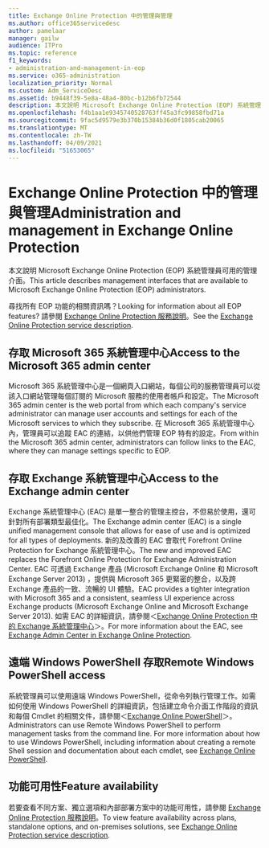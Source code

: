 ```yaml
---
title: Exchange Online Protection 中的管理與管理
ms.author: office365servicedesc
author: pamelaar
manager: gailw
audience: ITPro
ms.topic: reference
f1_keywords:
- administration-and-management-in-eop
ms.service: o365-administration
localization_priority: Normal
ms.custom: Adm_ServiceDesc
ms.assetid: b9448f39-5e8a-48a4-80bc-b12b6fb72544
description: 本文說明 Microsoft Exchange Online Protection (EOP) 系統管理員可用的管理介面。
ms.openlocfilehash: f4b1aa1e9345740528763ff45a3fc99858fbd71a
ms.sourcegitcommit: 9fac5d9579e3b370b15384b36d0f1805cab20065
ms.translationtype: MT
ms.contentlocale: zh-TW
ms.lasthandoff: 04/09/2021
ms.locfileid: "51653065"
---
```

# <a name="administration-and-management-in-exchange-online-protection"></a><span data-ttu-id="02c1f-103">Exchange Online Protection 中的管理與管理</span><span class="sxs-lookup"><span data-stu-id="02c1f-103">Administration and management in Exchange Online Protection</span></span>

<span data-ttu-id="02c1f-104">本文說明 Microsoft Exchange Online Protection (EOP) 系統管理員可用的管理介面。</span><span class="sxs-lookup"><span data-stu-id="02c1f-104">This article describes management interfaces that are available to Microsoft Exchange Online Protection (EOP) administrators.</span></span>
  
<span data-ttu-id="02c1f-105">尋找所有 EOP 功能的相關資訊嗎？</span><span class="sxs-lookup"><span data-stu-id="02c1f-105">Looking for information about all EOP features?</span></span> <span data-ttu-id="02c1f-106">請參閱 [Exchange Online Protection 服務說明](exchange-online-protection-service-description.md)。</span><span class="sxs-lookup"><span data-stu-id="02c1f-106">See the [Exchange Online Protection service description](exchange-online-protection-service-description.md).</span></span>
  
## <a name="access-to-the-microsoft-365-admin-center"></a><span data-ttu-id="02c1f-107">存取 Microsoft 365 系統管理中心</span><span class="sxs-lookup"><span data-stu-id="02c1f-107">Access to the Microsoft 365 admin center</span></span>

<span data-ttu-id="02c1f-108">Microsoft 365 系統管理中心是一個網頁入口網站，每個公司的服務管理員可以從該入口網站管理每個訂閱的 Microsoft 服務的使用者帳戶和設定。</span><span class="sxs-lookup"><span data-stu-id="02c1f-108">The Microsoft 365 admin center is the web portal from which each company's service administrator can manage user accounts and settings for each of the Microsoft services to which they subscribe.</span></span> <span data-ttu-id="02c1f-109">在 Microsoft 365 系統管理中心內，管理員可以追蹤 EAC 的連結，以供他們管理 EOP 特有的設定。</span><span class="sxs-lookup"><span data-stu-id="02c1f-109">From within the Microsoft 365 admin center, administrators can follow links to the EAC, where they can manage settings specific to EOP.</span></span>
  
## <a name="access-to-the-exchange-admin-center"></a><span data-ttu-id="02c1f-110">存取 Exchange 系統管理中心</span><span class="sxs-lookup"><span data-stu-id="02c1f-110">Access to the Exchange admin center</span></span>

<span data-ttu-id="02c1f-111">Exchange 系統管理中心 (EAC) 是單一整合的管理主控台，不但易於使用，還可針對所有部署類型最佳化。</span><span class="sxs-lookup"><span data-stu-id="02c1f-111">The Exchange admin center (EAC) is a single unified management console that allows for ease of use and is optimized for all types of deployments.</span></span> <span data-ttu-id="02c1f-112">新的及改善的 EAC 會取代 Forefront Online Protection for Exchange 系統管理中心。</span><span class="sxs-lookup"><span data-stu-id="02c1f-112">The new and improved EAC replaces the Forefront Online Protection for Exchange Administration Center.</span></span> <span data-ttu-id="02c1f-113">EAC 可透過 Exchange 產品 (Microsoft Exchange Online 和 Microsoft Exchange Server 2013) ，提供與 Microsoft 365 更緊密的整合，以及跨 Exchange 產品的一致、流暢的 UI 體驗。</span><span class="sxs-lookup"><span data-stu-id="02c1f-113">EAC provides a tighter integration with Microsoft 365 and a consistent, seamless UI experience across Exchange products (Microsoft Exchange Online and Microsoft Exchange Server 2013).</span></span> <span data-ttu-id="02c1f-114">如需 EAC 的詳細資訊，請參閱＜[Exchange Online Protection 中的 Exchange 系統管理中心](/microsoft-365/security/office-365-security/exchange-admin-center-in-exchange-online-protection-eop)＞。</span><span class="sxs-lookup"><span data-stu-id="02c1f-114">For more information about the EAC, see [Exchange Admin Center in Exchange Online Protection](/microsoft-365/security/office-365-security/exchange-admin-center-in-exchange-online-protection-eop).</span></span>
  
## <a name="remote-windows-powershell-access"></a><span data-ttu-id="02c1f-115">遠端 Windows PowerShell 存取</span><span class="sxs-lookup"><span data-stu-id="02c1f-115">Remote Windows PowerShell access</span></span>

 <span data-ttu-id="02c1f-p104">系統管理員可以使用遠端 Windows PowerShell，從命令列執行管理工作。如需如何使用 Windows PowerShell 的詳細資訊，包括建立命令介面工作階段的資訊和每個 Cmdlet 的相關文件，請參閱＜[Exchange Online PowerShell](/powershell/exchange/exchange-online-powershell)＞。</span><span class="sxs-lookup"><span data-stu-id="02c1f-p104">Administrators can use Remote Windows PowerShell to perform management tasks from the command line. For more information about how to use Windows PowerShell, including information about creating a remote Shell session and documentation about each cmdlet, see [Exchange Online PowerShell](/powershell/exchange/exchange-online-powershell).</span></span>
  
## <a name="feature-availability"></a><span data-ttu-id="02c1f-118">功能可用性</span><span class="sxs-lookup"><span data-stu-id="02c1f-118">Feature availability</span></span>

<span data-ttu-id="02c1f-119">若要查看不同方案、獨立選項和內部部署方案中的功能可用性，請參閱 [Exchange Online Protection 服務說明](exchange-online-protection-service-description.md)。</span><span class="sxs-lookup"><span data-stu-id="02c1f-119">To view feature availability across plans, standalone options, and on-premises solutions, see [Exchange Online Protection service description](exchange-online-protection-service-description.md).</span></span>
